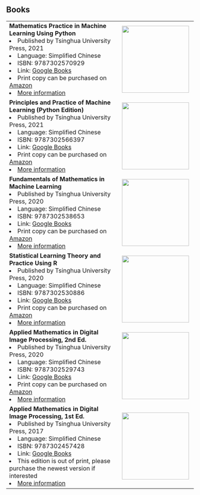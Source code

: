 


##  <b> Books </b>

<table align=center>

<tr>
    <td width="700">
    <font size=3> <b> Mathematics Practice in Machine Learning Using Python </b> </font> <br>
    <li> <font size=3> Published by Tsinghua University Press, 2021 </font> </li>
    <li> <font size=3> Language: Simplified Chinese </font> </li>
    <li> <font size=3> ISBN: 9787302570929 </font> </li>
    <li> <font size=3> Link: <a href="https://www.google.com/books/edition/Python%E6%9C%BA%E5%99%A8%E5%AD%A6%E4%B9%A0%E4%B8%AD%E7%9A%84%E6%95%B0%E5%AD%A6%E4%BF%AE%E7%82%BC/4NFwzwEACAAJ?hl=en"> Google Books </a> </font> </li>
    <li> <font size=3> Print copy can be purchased on <a href="https://www.amazon.com/Python%E6%9C%BA%E5%99%A8%E5%AD%A6%E4%B9%A0%E4%B8%AD%E7%9A%84%E6%95%B0%E5%AD%A6%E4%BF%AE%E7%82%BC-python%E6%95%B0%E6%8D%AE%E5%88%86%E6%9E%90%E5%85%A5%E9%97%A8-%E7%BC%96%E7%A8%8B%E8%AF%AD%E8%A8%80%E4%B8%8E%E5%B7%A5%E5%85%B7%E5%BC%80%E5%8F%91%E7%A8%8B%E5%BA%8F%E8%AE%BE%E8%AE%A1-%E6%9C%BA%E5%99%A8%E5%AD%A6%E4%B9%A0%E5%8F%8A%E7%9B%B8%E5%85%B3%E8%AF%BE%E7%A8%8B%E7%9A%84%E6%95%99%E5%AD%A6%E5%8F%82%E8%80%83%E4%B9%A6-%E6%B8%85%E5%8D%8E%E5%87%BA%E7%89%88/dp/7302570922/ref=sr_1_1?keywords=9787302570929&linkCode=qs&qid=1687657402&s=books&sr=1-1">Amazon</a> </font> </li>
    <li> <font size=3> <a href="http://www.tup.tsinghua.edu.cn/booksCenter/book_09023301.html">More information</a> </font> </li>
    </td>
    <td width="200">  <img src="../pics/book929.jpg" width="180" border=0 alt=""></img> </td>
</tr>

<tr>
    <td width="700">
    <font size=3> <b> Principles and Practice of Machine Learning (Python Edition) </b> </font> <br>
    <li> <font size=3> Published by Tsinghua University Press, 2021 </font> </li>
    <li> <font size=3> Language: Simplified Chinese </font> </li>
    <li> <font size=3> ISBN: 9787302566397 </font> </li>
    <li> <font size=3> Link: <a href="https://www.google.com/books/edition/%E6%9C%BA%E5%99%A8%E5%AD%A6%E4%B9%A0%E5%8E%9F%E7%90%86%E4%B8%8E%E5%AE%9E%E8%B7%B5/lX5UzwEACAAJ?hl=en"> Google Books </a> </font> </li>
    <li> <font size=3> Print copy can be purchased on <a href="https://www.amazon.com/Principles-Practice-Artificial-Intelligence-Technology/dp/7302566399/ref=sr_1_1?keywords=9787302566397&linkCode=qs&qid=1687658151&s=books&sr=1-1">Amazon</a> </font> </li>
    <li> <font size=3> <a href="http://www.tup.tsinghua.edu.cn/booksCenter/book_08946501.html">More information</a> </font> </li>
    </td>
    <td width="200">  <img src="../pics/book397.jpg" width="180" border=0 alt=""></img> </td>
</tr>

<tr>
    <td width="700">
    <font size=3> <b> Fundamentals of Mathematics in Machine Learning </b> </font> <br>
    <li> <font size=3> Published by Tsinghua University Press, 2020 </font> </li>
    <li> <font size=3> Language: Simplified Chinese </font> </li>
    <li> <font size=3> ISBN: 9787302538653 </font> </li>
    <li> <font size=3> Link: <a href="https://www.google.com/books/edition/%E6%9C%BA%E5%99%A8%E5%AD%A6%E4%B9%A0%E4%B8%AD%E7%9A%84%E6%95%B0%E5%AD%A6%E4%BF%AE%E7%82%BC/vUNgEAAAQBAJ?hl=en&gbpv=0"> Google Books </a> </font> </li>
    <li> <font size=3> Print copy can be purchased on <a href="https://www.amazon.cn/dp/B08QZ1YQZL"> Amazon</a> </font> </li>
    <li> <font size=3> <a href="http://www.tup.tsinghua.edu.cn/booksCenter/book_07534701.html">More information</a> </font> </li>
    </td>
    <td width="200">  <img src="../pics/book653.jpg" width="180" border=0 alt=""></img> </td>
</tr>

<tr>
    <td width="700">
    <font size=3> <b> Statistical Learning Theory and Practice Using R </b> </font> <br>
    <li> <font size=3> Published by Tsinghua University Press, 2020 </font> </li>
    <li> <font size=3> Language: Simplified Chinese </font> </li>
    <li> <font size=3> ISBN: 9787302530886 </font> </li>
    <li> <font size=3> Link: <a href="https://www.google.com/books/edition/%E7%BB%9F%E8%AE%A1%E5%AD%A6%E4%B9%A0%E7%90%86%E8%AE%BA%E4%B8%8E%E6%96%B9%E6%B3%95/jUnPzgEACAAJ?hl=en"> Google Books </a> </font> </li>
    <li> <font size=3> Print copy can be purchased on <a href="https://www.amazon.com/%E7%BB%9F%E8%AE%A1%E5%AD%A6%E4%B9%A0%E7%90%86%E8%AE%BA%E4%B8%8E%E6%96%B9%E6%B3%95-R%E8%AF%AD%E8%A8%80%E7%89%88%EF%BC%88%E4%BA%BA%E5%B7%A5%E6%99%BA%E8%83%BD%E7%A7%91%E5%AD%A6%E4%B8%8E%E6%8A%80%E6%9C%AF%E4%B8%9B%E4%B9%A6%EF%BC%89-%E5%B7%A6%E9%A3%9E/dp/7302530882/ref=sr_1_1?keywords=9787302530886&linkCode=qs&qid=1687656523&s=books&sr=1-1"> Amazon</a> </font> </li>
    <li> <font size=3> <a href="http://www.tup.tsinghua.edu.cn/booksCenter/book_08194501.html">More information</a> </font> </li>
    </td>
    <td width="200">  <img src="../pics/book886.jpg" width="180" border=0 alt=""></img> </td>
</tr>

<tr>
    <td width="700">
    <font size=3> <b> Applied Mathematics in Digital Image Processing, 2nd Ed. </b> </font> <br>
    <li> <font size=3> Published by Tsinghua University Press, 2020</font> </li>
    <li> <font size=3> Language: Simplified Chinese</font> </li>
    <li> <font size=3> ISBN: 9787302529743 </font> </li>
    <li> <font size=3> Link: <a href="https://www.google.com/books/edition/%E5%9B%BE%E5%83%8F%E5%A4%84%E7%90%86%E4%B8%AD%E7%9A%84%E6%95%B0%E5%AD%A6%E4%BF%AE%E7%82%BC_%E7%AC%AC2%E7%89%88/UUNgEAAAQBAJ?hl=en&gbpv=0"> Google Books </a> </font> </li>
    <li> <font size=3> Print copy can be purchased on <a href="https://www.amazon.com/dp/7302529744/ref=olp-opf-redir?aod=1&condition=new&tag=bookfinder-test-b2-20"> Amazon</a> </font> </li>
    <li> <font size=3> <a href="http://www.tup.tsinghua.edu.cn/booksCenter/book_08302801.html">More information</a> </font> </li>
    </td>
    <td width="200"> <img src="../pics/book743.jpg" width="180" border=0 alt=""></img> </td>
</tr>

<tr>
    <td width="700">
    <font size=3> <b> Applied Mathematics in Digital Image Processing, 1st Ed. </b> </font> <br>
    <li> <font size=3> Published by Tsinghua University Press, 2017 </font> </li>
    <li> <font size=3> Language: Simplified Chinese </font> </li>
    <li> <font size=3> ISBN: 9787302457428 </font> </li>
    <li> <font size=3> Link: <a href="https://www.google.com/books/edition/%E5%9B%BE%E5%83%8F%E5%A4%84%E7%90%86%E4%B8%AD%E7%9A%84%E6%95%B0%E5%AD%A6%E4%BF%AE%E7%82%BC/bTT_wQEACAAJ?hl=en"> Google Books </a> </font> </li>
    <li> <font size=3> This edition is out of print, please purchase the newest version if interested </font> </li>
    <li> <font size=3> <a href="http://www.tup.tsinghua.edu.cn/booksCenter/book_07100101.html">More information</a> </font> </li>
    </td>
    <td width="200"> <img src="../pics/book428.jpg" width="180" border=0 alt=""></img> </td>
</tr>

</table>
